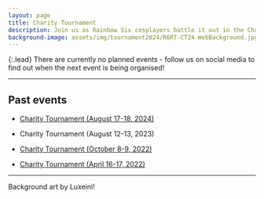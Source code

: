 ```yaml
---
layout: page
title: Charity Tournament
description: Join us as Rainbow Six cosplayers battle it out in the Charity Tournament, while raising funds for charity!
background-image: assets/img/tournament2024/R6RT-CT24-WebBackground.jpg
---
```


{:.lead}
There are currently no planned events - follow us on social media to find out when the next event is being organised!


----

## Past events


* [Charity Tournament (August 17-18, 2024)](/tournament/2024)

* Charity Tournament (August 12-13, 2023)

* [Charity Tournament (October 8-9, 2022)](/tournament/2022-10)
* [Charity Tournament (April 16-17, 2022)](/tournament/2022-04)

-----

Background art by Luxeini!
